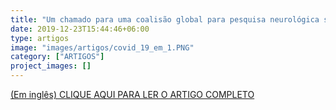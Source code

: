 ```yaml
---
title: "Um chamado para uma coalisão global para pesquisa neurológica sobre a COVID-19 (em inglês)"
date: 2019-12-23T15:44:46+06:00
type: artigos
image: "images/artigos/covid_19_em_1.PNG"
category: ["ARTIGOS"]
project_images: []
---
```


[(Em inglês) CLIQUE AQUI PARA LER O ARTIGO COMPLETO](/artigospdf/covid_19_e_em_1.pdf)